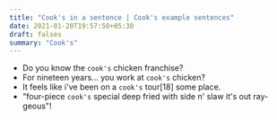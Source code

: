 ```yaml
---
title: "Cook's in a sentence | Cook's example sentences"
date: 2021-01-20T19:57:50+05:30
draft: falses
summary: "Cook's"
---
```

- Do you know the `cook's` chicken franchise?
- For nineteen years... you work at `cook's` chicken?
- It feels like i've been on a `cook's` tour[18] some place.
- "four-piece `cook's` special deep fried with side n' slaw it's out ray-geous"!
                 
